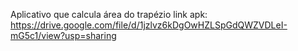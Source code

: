 Aplicativo que calcula área do trapézio
link apk: https://drive.google.com/file/d/1jzlvz6kDgOwHZLSpGdQWZVDLeI-mG5c1/view?usp=sharing
